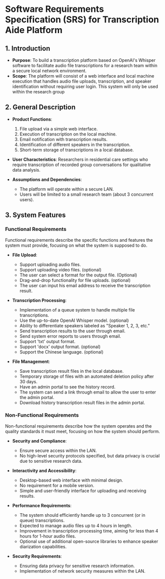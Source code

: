 # Software Requirements Specification (SRS) for Transcription Aide Platform

## 1. Introduction
- **Purpose**: To build a transcription platform based on OpenAI's Whisper software to facilitate audio file transcriptions for a research team within a secure local network environment.
- **Scope**: The platform will consist of a web interface and local machine execution that handles audio file uploads, transcription, and speaker identification without requiring user login. This system will only be used within the research group

## 2. General Description
- **Product Functions**:
  1. File upload via a simple web interface.
  2. Execution of transcription on the local machine.
  3. Email notification with transcription results.
  4. Identification of different speakers in the transcription.
  5. Short-term storage of transcriptions in a local database.

- **User Characteristics**: Researchers in residential care settings who require transcription of recorded group conversations for qualitative data analysis.

- **Assumptions and Dependencies**:
  - The platform will operate within a secure LAN.
  - Users will be limited to a small research team (about 3 concurrent users).

## 3. System Features

### Functional Requirements
Functional requirements describe the specific functions and features the system must provide, focusing on what the system is supposed to do.

- **File Upload**:
  - Support uploading audio files.
  - Support uploading video files. (optional)
  - The user can select a format for the output file. (Optional)
  - Drag-and-drop functionality for file uploads. (optional)
  - The user can input his email address to receive the transcription result.

- **Transcription Processing**:
  - Implementation of a queue system to handle multiple file transcriptions.
  - Use the up-to-date OpenAI Whisper model. (optional)
  - Ability to differentiate speakers labeled as "Speaker 1, 2, 3, etc."
  - Send transcription results to the user through email.
  - Send system error reports to users through email.
  - Support 'txt' output format.
  - Support 'docx' output format. (optional)
  - Support the Chinese language. (optional)
 
- **File Management**:
  - Save transcription result files in the local database.
  - Temporary storage of files with an automated deletion policy after 30 days.
  - Have an admin portal to see the history record.
  - The system can send a link through email to allow the user to enter the admin portal.
  - Download history transcription result files in the admin portal.

### Non-Functional Requirements
Non-functional requirements describe how the system operates and the quality standards it must meet, focusing on how the system should perform.

- **Security and Compliance**:
  - Ensure secure access within the LAN.
  - No high-level security protocols specified, but data privacy is crucial due to sensitive research data.

- **Interactivity and Accessibility**:
  - Desktop-based web interface with minimal design.
  - No requirement for a mobile version.
  - Simple and user-friendly interface for uploading and receiving results.

- **Performance Requirements**:
  - The system should efficiently handle up to 3 concurrent (or in queue) transcriptions.
  - Expected to manage audio files up to 4 hours in length.
  - Improvement in transcription processing time, aiming for less than 4 hours for 1-hour audio files.
  - Optional use of additional open-source libraries to enhance speaker diarization capabilities.



- **Security Requirements**:
  - Ensuring data privacy for sensitive research information.
  - Implementation of network security measures within the LAN.
